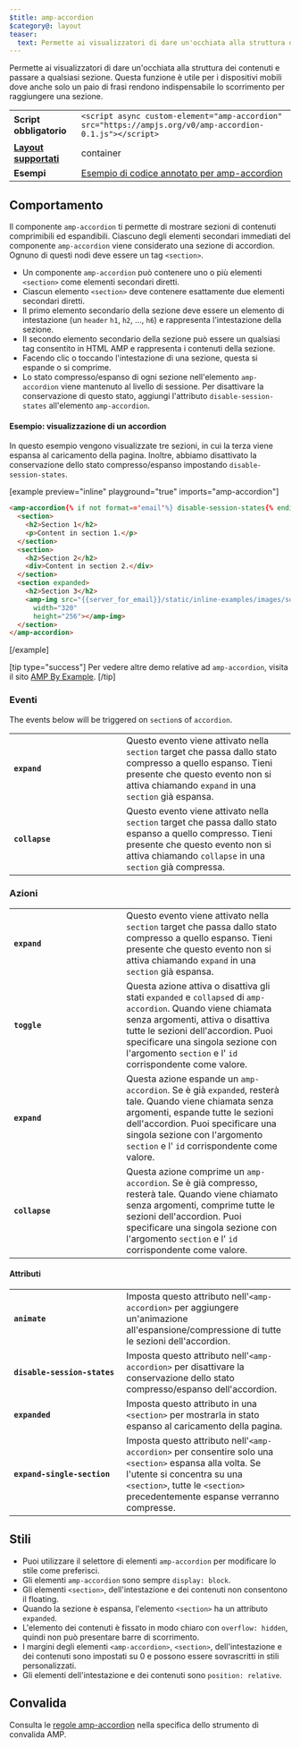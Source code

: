 ```yaml
---
$title: amp-accordion
$category@: layout
teaser:
  text: Permette ai visualizzatori di dare un'occhiata alla struttura dei contenuti e passare a una sezione a loro scelta.
---
```



<!--
Copyright 2016 The AMP HTML Authors. All Rights Reserved.

Licensed under the Apache License, Version 2.0 (the "License");
you may not use this file except in compliance with the License.
You may obtain a copy of the License at

      http://www.apache.org/licenses/LICENSE-2.0

Unless required by applicable law or agreed to in writing, software
distributed under the License is distributed on an "AS-IS" BASIS,
WITHOUT WARRANTIES OR CONDITIONS OF ANY KIND, either express or implied.
See the License for the specific language governing permissions and
limitations under the License.
-->



Permette ai visualizzatori di dare un'occhiata alla struttura dei contenuti e passare a qualsiasi sezione. Questa funzione è utile per i dispositivi mobili dove anche solo un paio di frasi rendono indispensabile lo scorrimento per raggiungere una sezione.

<table>
  <tr>
    <td class="col-fourty"><strong>Script obbligatorio</strong></td>
    <td><code>&lt;script async custom-element="amp-accordion" src="https://ampjs.org/v0/amp-accordion-0.1.js"&gt;&lt;/script&gt;</code></td>
  </tr>
  <tr>
    <td class="col-fourty"><strong><a href="../../../documentation/guides-and-tutorials/develop/style_and_layout/control_layout.md">Layout supportati</a></strong></td>
    <td>container</td>
  </tr>
  <tr>
    <td class="col-fourty"><strong>Esempi</strong></td>
    <td><a href="https://ampbyexample.com/components/amp-accordion/">Esempio di codice annotato per amp-accordion</a></td>
  </tr>
</table>


## Comportamento <a name="behavior"></a>

Il componente `amp-accordion` ti permette di mostrare sezioni di contenuti comprimibili ed espandibili. Ciascuno degli elementi secondari immediati del componente `amp-accordion` viene considerato una sezione di accordion. Ognuno di questi nodi deve essere un tag `<section>`.

* Un componente `amp-accordion` può contenere uno o più elementi `<section>` come elementi secondari diretti.
* Ciascun elemento `<section>` deve contenere esattamente due elementi secondari diretti.
* Il primo elemento secondario della sezione deve essere un elemento di intestazione (un `header` `h1`, `h2`, ..., `h6`) e rappresenta l'intestazione della sezione.
* Il secondo elemento secondario della sezione può essere un qualsiasi tag consentito in HTML AMP e rappresenta i contenuti della sezione.
* Facendo clic o toccando l'intestazione di una sezione, questa si espande o si comprime.
* Lo stato compresso/espanso di ogni sezione nell'elemento `amp-accordion` viene mantenuto al livello di sessione. Per disattivare la conservazione di questo stato, aggiungi l'attributo `disable-session-states` all'elemento `amp-accordion`.

#### Esempio: visualizzazione di un accordion <a name="example-displaying-an-accordion"></a>

In questo esempio vengono visualizzate tre sezioni, in cui la terza viene espansa al caricamento della pagina.  Inoltre, abbiamo disattivato la conservazione dello stato compresso/espanso impostando `disable-session-states`.

[example preview="inline" playground="true" imports="amp-accordion"]
```html
<amp-accordion{% if not format=='email'%} disable-session-states{% endif %}>
  <section>
    <h2>Section 1</h2>
    <p>Content in section 1.</p>
  </section>
  <section>
    <h2>Section 2</h2>
    <div>Content in section 2.</div>
  </section>
  <section expanded>
    <h2>Section 3</h2>
    <amp-img src="{{server_for_email}}/static/inline-examples/images/squirrel.jpg"
      width="320"
      height="256"></amp-img>
  </section>
</amp-accordion>
```
[/example]

[tip type="success"]
Per vedere altre demo relative ad `amp-accordion`, visita il sito [AMP By Example](https://ampbyexample.com/components/amp-accordion/).
[/tip]

### Eventi <a name="events"></a>

The events below will be triggered on `section`s of `accordion`.

<table>
  <tr>
    <td width="40%"><strong><code>expand</code></strong></td>
    <td>Questo evento viene attivato nella <code>section</code> target che passa dallo stato compresso a quello espanso. Tieni presente che questo evento non si attiva chiamando <code>expand</code> in una <code>section</code> già espansa.</td>
  </tr>
  <tr>
    <td width="40%"><strong><code>collapse</code></strong></td>
    <td>Questo evento viene attivato nella <code>section</code> target che passa dallo stato espanso a quello compresso. Tieni presente che questo evento non si attiva chiamando <code>collapse</code> in una <code>section</code> già compressa.</td>
  </tr>
</table>

### Azioni <a name="actions"></a>

<table>
  <tr>
    <td width="40%"><strong><code>expand</code></strong></td>
    <td>Questo evento viene attivato nella <code>section</code> target che passa dallo stato compresso a quello espanso. Tieni presente che questo evento non si attiva chiamando <code>expand</code> in una <code>section</code> già espansa.</td>
  </tr>
  <tr>
    <td width="40%"><strong><code>toggle</code></strong></td>
    <td>Questa azione attiva o disattiva gli stati <code>expanded</code> e <code>collapsed</code> di <code>amp-accordion</code>. Quando viene chiamata senza argomenti, attiva o disattiva tutte le sezioni dell'accordion. Puoi specificare una singola sezione con l'argomento <code>section</code> e l' <code>id</code> corrispondente come valore.</td>
  </tr>
  <tr>
    <td width="40%"><strong><code>expand</code></strong></td>
    <td>Questa azione espande un <code>amp-accordion</code>. Se è già <code>expanded</code>, resterà tale. Quando viene chiamata senza argomenti, espande tutte le sezioni dell'accordion. Puoi specificare una singola sezione con l'argomento <code>section</code> e l' <code>id</code> corrispondente come valore.</td>
  </tr>
  <tr>
    <td width="40%"><strong><code>collapse</code></strong></td>
    <td>Questa azione comprime un <code>amp-accordion</code>. Se è già compresso, resterà tale. Quando viene chiamato senza argomenti, comprime tutte le sezioni dell'accordion. Puoi specificare una singola sezione con l'argomento <code>section</code> e l' <code>id</code> corrispondente come valore.</td>
  </tr>
</table>

#### Attributi <a name="attributes"></a>

<table>
  <tr>
    <td width="40%"><strong><code>animate</code></strong></td>
    <td>Imposta questo attributo nell'<code>&lt;amp-accordion&gt;</code> per aggiungere un'animazione all'espansione/compressione di tutte le sezioni dell'accordion.</td>
  </tr>
  <tr>
    <td width="40%"><strong><code>disable-session-states</code></strong></td>
    <td>Imposta questo attributo nell'<code>&lt;amp-accordion&gt;</code> per disattivare la conservazione dello stato compresso/espanso dell'accordion.</td>
  </tr>
  <tr>
    <td width="40%"><strong><code>expanded</code></strong></td>
    <td>Imposta questo attributo in una <code>&lt;section&gt;</code> per mostrarla in stato espanso al caricamento della pagina.</td>
  </tr>
  <tr>
    <td width="40%"><strong><code>expand-single-section</code></strong></td>
    <td>Imposta questo attributo nell'<code>&lt;amp-accordion&gt;</code> per consentire solo una <code>&lt;section&gt;</code> espansa alla volta. Se l'utente si concentra su una <code>&lt;section&gt;</code>, tutte le <code>&lt;section&gt;</code> precedentemente espanse verranno compresse.</td>
  </tr>
</table>

## Stili <a name="styling"></a>

* Puoi utilizzare il selettore di elementi `amp-accordion` per modificare lo stile come preferisci.
* Gli elementi `amp-accordion` sono sempre `display: block`.
* Gli elementi `<section>`, dell'intestazione e dei contenuti non consentono il floating.
* Quando la sezione è espansa, l'elemento `<section>` ha un attributo `expanded`.
* L'elemento dei contenuti è fissato in modo chiaro con `overflow: hidden`, quindi non può presentare barre di scorrimento.
* I margini degli elementi `<amp-accordion>`, `<section>`, dell'intestazione e dei contenuti sono impostati su 0 e possono essere sovrascritti in stili personalizzati.
* Gli elementi dell'intestazione e dei contenuti sono `position: relative`.

## Convalida <a name="validation"></a>

Consulta le [regole amp-accordion](https://github.com/ampproject/amphtml/blob/main/extensions/amp-accordion/validator-amp-accordion.protoascii) nella specifica dello strumento di convalida AMP.
